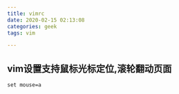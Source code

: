 ```yaml
---
title: vimrc
date: 2020-02-15 02:13:08
categories: geek
tags: vim

---
```


## vim设置支持鼠标光标定位,滚轮翻动页面

```
set mouse=a
```
